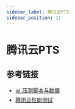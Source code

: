 ```yaml
---
sidebar_label: 腾讯云PTS
sidebar_position: 11
---
```


# 腾讯云PTS

## 参考链接

- [📊 压测脚本与数据](https://gitee.com/270580156/weiyu/tree/main/jmeter)
- [腾讯云性能测试](https://console.cloud.tencent.com/monitor/pts)

